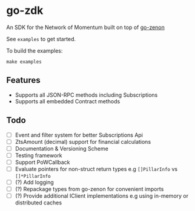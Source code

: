 # go-zdk

An SDK for the Network of Momentum built on top of [go-zenon](https://github.com/zenon-network/go-zenon)

See `examples` to get started.

To build the examples:

```shell
make examples
```

## Features

- Supports all JSON-RPC methods including Subscriptions
- Supports all embedded Contract methods

## Todo

- [ ] Event and filter system for better Subscriptions Api
- [ ] ZtsAmount (decimal) support for financial calculations
- [ ] Documentation & Versioning Scheme
- [ ] Testing framework
- [ ] Support PoWCallback
- [ ] Evaluate pointers for non-struct return types e.g `[]PillarInfo` vs `[]*PillarInfo`
- [ ] (?) Add logging
- [ ] (?) Repackage types from go-zenon for convenient imports
- [ ] (?) Provide additional IClient implementations e.g using in-memory or distributed caches
